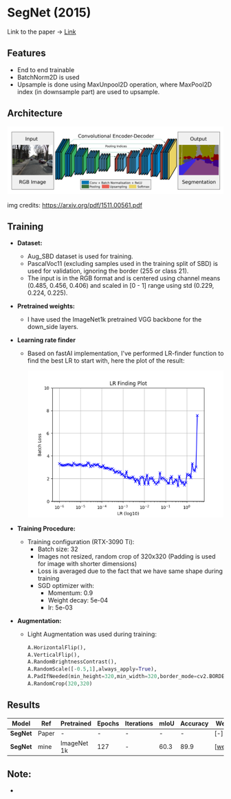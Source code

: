 # SegNet (2015)

Link to the paper -> [Link](https://arxiv.org/pdf/1511.00561.pdf) 

## Features

- End to end trainable
- BatchNorm2D is used 
- Upsample is done using MaxUnpool2D operation, where MaxPool2D index (in downsample part) are used to upsample.

## Architecture

![Alt text](image.png)

img credits: https://arxiv.org/pdf/1511.00561.pdf

## Training

- **Dataset:**
    - Aug_SBD dataset is used for training.
    - PascalVoc11 (excluding samples used in the training split of SBD) is used for validation, ignoring the border (255 or class 21).
    - The input is in the RGB format and is centered using channel means (0.485, 0.456, 0.406) and scaled in [0 - 1] range using std (0.229, 0.224, 0.225).

- **Pretrained weights:**
    - I have used the ImageNet1k pretrained VGG backbone for the down_side layers.

- **Learning rate finder**
    - Based on fastAI implementation, I've performed LR-finder function to find the best LR to start with, here the plot of the result:

        ![Alt text](LRFinder.png)

- **Training Procedure:**
    - Training configuration (RTX-3090 Ti):
        - Batch size: 32
        - Images not resized, random crop of 320x320 (Padding is used for image with shorter dimensions) 
        - Loss is averaged due to the fact that we have same shape during training
        - SGD optimizer with:
            - Momentum: 0.9 
            - Weight decay: 5e-04
            - lr: 5e-03
        <!-- - PolyDecay policy for learning rate with: -->
        <!-- - power: 0.9 -->

- **Augmentation:**
    - Light Augmentation was used during training:
        ```python
        A.HorizontalFlip(),
        A.VerticalFlip(),
        A.RandomBrightnessContrast(),
        A.RandomScale([-0.5,1],always_apply=True),
        A.PadIfNeeded(min_height=320,min_width=320,border_mode=cv2.BORDER_CONSTANT),
        A.RandomCrop(320,320)
        ```
         
## Results

|**Model**|**Ref**|**Pretrained**|**Epochs**|**Iterations**|**mIoU**|**Accuracy**|**Weights**|
|---|---|---|---|---|---|---|---|
|**SegNet**| Paper | - | - | - | - | - | [-]|
|**SegNet**| mine | ImageNet 1k | 127 | - | 60.3 | 89.9 |[[weights]()]|

## Note:
- 